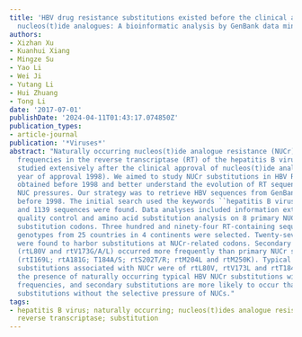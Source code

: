 ```yaml
---
title: 'HBV drug resistance substitutions existed before the clinical approval of
  nucleos(t)ide analogues: A bioinformatic analysis by GenBank data mining'
authors:
- Xizhan Xu
- Kuanhui Xiang
- Mingze Su
- Yao Li
- Wei Ji
- Yutang Li
- Hui Zhuang
- Tong Li
date: '2017-07-01'
publishDate: '2024-04-11T01:43:17.074850Z'
publication_types:
- article-journal
publication: '*Viruses*'
abstract: "Naturally occurring nucleos(t)ide analogue resistance (NUCr) substitution
  frequencies in the reverse transcriptase (RT) of the hepatitis B virus (HBV) were
  studied extensively after the clinical approval of nucleos(t)ide analogues (NUCs;
  year of approval 1998). We aimed to study NUCr substitutions in HBV RT sequences
  obtained before 1998 and better understand the evolution of RT sequences without
  NUC pressures. Our strategy was to retrieve HBV sequences from GenBank deposited
  before 1998. The initial search used the keywords ``hepatitis B virus'' or ``HBV''
  and 1139 sequences were found. Data analyses included information extraction: sequence
  quality control and amino acid substitution analysis on 8 primary NUCr and 3 secondary
  substitution codons. Three hundred and ninety-four RT-containing sequences of 8
  genotypes from 25 countries in 4 continents were selected. Twenty-seven (6.9%) sequences
  were found to harbor substitutions at NUCr-related codons. Secondary substitutions
  (rtL80V and rtV173G/A/L) occurred more frequently than primary NUCr substitutions
  (rtI169L; rtA181G; T184A/S; rtS202T/R; rtM204L and rtM250K). Typical amino acid
  substitutions associated with NUCr were of rtL80V, rtV173L and rtT184A/S. We confirm
  the presence of naturally occurring typical HBV NUCr substitutions with very low
  frequencies, and secondary substitutions are more likely to occur than primary NUCr
  substitutions without the selective pressure of NUCs."
tags:
- hepatitis B virus; naturally occurring; nucleos(t)ides analogue resistance; pre-existing;
  reverse transcriptase; substitution
---
```

